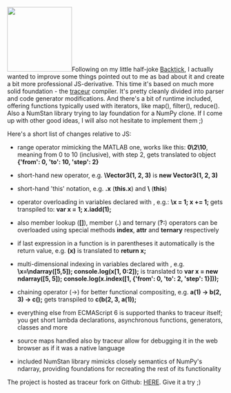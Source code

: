 <a href="http://algoholic.eu/wp-content/uploads/2014/06/stanscript.png"><img src="http://algoholic.eu/wp-content/uploads/2014/06/stanscript-150x150.png" alt="" title="stanscript" width="150" height="150" class="alignleft size-thumbnail wp-image-2077" /></a>Following on my little half-joke <a href="http://algoholic.eu/introducing-backtick-a-k-a-stanscript-a-clojurescalalisppython-inspired-javascript-superset/" title="Introducing BackTick, a.k.a. StanScript ; ) a Clojure/Scala/Lisp/Python-inspired JavaScript superset" target="_blank">Backtick</a>, I actually wanted to improve some things pointed out to me as bad about it and create a bit more professional JS-derivative. This time it's based on much more solid foundation - the <a href="https://github.com/google/traceur-compiler" target="_blank">traceur</a> compiler. It's pretty cleanly divided into parser and code generator modifications. And there's a bit of runtime included, offering functions typically used with iterators, like map(), filter(), reduce(). Also a NumStan library trying to lay foundation for a NumPy clone. If I come up with other good ideas, I will also not hesitate to implement them ;)

Here's a short list of changes relative to JS:

- range operator mimicking the MATLAB one, works like this: <strong>0\2\10</strong>, meaning from 0 to 10 (inclusive), with step 2, gets translated to object <strong>{'from': 0, 'to': 10, 'step': 2}</strong>

- short-hand new operator, e.g. <strong>\Vector3(1, 2, 3)</strong> is <strong>new Vector3(1, 2, 3)</strong>

- short-hand 'this' notation, e.g. <strong>\.x</strong> (<strong>this.x</strong>) and <strong>\\</strong> (<strong>this</strong>)

- operator overloading in variables declared with \, e.g.: <strong>\x = 1; x += 1; </strong> gets transpiled to: <strong>var x = 1; x.__iadd__(1);</strong>

- also member lookup (<strong>[]</strong>), member (<strong>.</strong>) and ternary (<strong>?:</strong>) operators can be overloaded using special methods __index__, __attr__ and __ternary__ respectively

- if last expression in a function is in parentheses it automatically is the return value, e.g. <strong>(x)</strong> is translated to <strong>return x;</strong>

- multi-dimensional indexing in variables declared with \, e.g. <strong>\x=\ndarray([5,5]); console.log(x[1, 0:2]);</strong> is translated to <strong>var x = new ndarray([5, 5]); console.log(x.__index__([1, {'from': 0, 'to': 2, 'step': 1}]));</strong>

- chaining operator (->) for better functional compositing, e.g. <strong>a(1) -> b(2, 3) -> c();</strong> gets transpiled to <strong>c(b(2, 3, a(1));</strong>

- everything else from ECMAScript 6 is supported thanks to traceur itself; you get short lambda declarations, asynchronous functions, generators, classes and more

- source maps handled also by traceur allow for debugging it in the web browser as if it was a native language

- included NumStan library mimicks closely semantics of NumPy's ndarray, providing foundations for recreating the rest of its functionality

The project is hosted as traceur fork on Github: <a href="https://github.com/sadaszewski/stanscript-compiler" target="_blank">HERE</a>. Give it a try ;)
